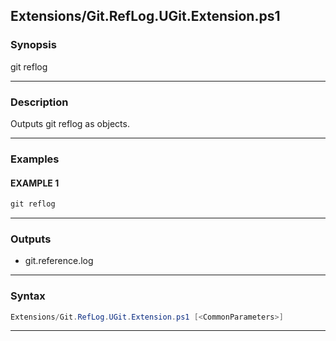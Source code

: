
Extensions/Git.RefLog.UGit.Extension.ps1
----------------------------------------
### Synopsis
git reflog

---
### Description

Outputs git reflog as objects.

---
### Examples
#### EXAMPLE 1
```PowerShell
git reflog
```

---
### Outputs
* git.reference.log




---
### Syntax
```PowerShell
Extensions/Git.RefLog.UGit.Extension.ps1 [<CommonParameters>]
```
---




